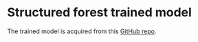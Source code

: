 # Structured forest trained model
The trained model is acquired from this [GitHub repo](https://github.com/opencv/opencv_extra/blob/5e3a56880fb115e757855f8e01e744c154791144/testdata/cv/ximgproc/model.yml.gz).
